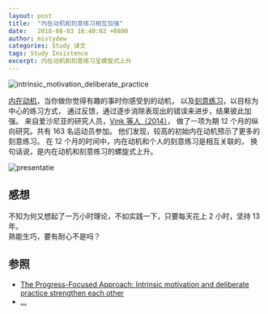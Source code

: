 ```yaml
---
layout: post
title:  "内在动机和刻意练习相互加强"
date:   2018-08-03 16:40:02 +0800
author: mistydew
categories: Study 译文
tags: Study Insistence
excerpt: 内在动机和刻意练习呈螺旋式上升
---
```

![intrinsic_motivation_deliberate_practice](/images/20180803/intrinsic_motivation_deliberate_practice.png)

[内在动机](http://www.progressfocused.com/2015/11/autonomous-motivation-interesting-andor.html)，当你做你觉得有趣的事时你感受到的动机，
以及[刻意练习](http://www.progressfocused.com/2011/10/deliberate-practice-crucial-factor.html)，以目标为中心的练习方式，
通过反馈，通过逐步消除表现出的错误来进步，结果彼此加强。
来自爱沙尼亚的研究人员，[Vink 等人（2014）](http://www.sciencedirect.com/science/article/pii/S1469029214001198)，
做了一项为期 12 个月的纵向研究。共有 163 名运动员参加。
他们发现，较高的初始内在动机预示了更多的刻意练习。
在 12 个月的时间中，内在动机和个人的刻意练习是相互关联的，
换句话说，是内在动机和刻意练习的螺旋式上升。

![presentatie](/images/20180803/presentatie.jpg)

## 感想
不知为何又想起了一万小时理论，不如实践一下，只要每天花上 2 小时，坚持 13 年。<br>
熟能生巧，要有耐心不是吗？

## 参照
* [The Progress-Focused Approach: Intrinsic motivation and deliberate practice strengthen each other](http://www.progressfocused.com/2016/03/intrinsic-motivation-and-deliberate.html)
* [...](https://github.com/mistydew)
